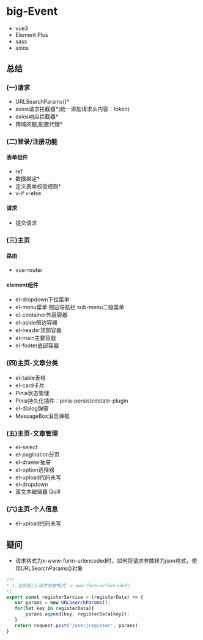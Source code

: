 # big-Event
+ vue3
+ Element Plus
+ sass
+ axios

## 总结
### (一)请求
+ URLSearchParams()*
+ axios请求拦截器*(统一添加请求头内容：token)
+ axios响应拦截器*
+ 跨域问题,配置代理*

### (二)登录/注册功能
#### 表单组件
  + ref
  + 数据绑定*
  + 定义表单校验规则* 
  + v-if v-else
#### 请求
  + 提交请求

### (三)主页
#### 路由
  + vue-router
#### element组件
  + el-dropdown下拉菜单
  + el-menu菜单 侧边导航栏 sub-menu二级菜单
  + el-container外层容器
  + el-aside侧边容器
  + el-header顶部容器
  + el-main主要容器
  + el-footer底部容器
### (四)主页-文章分类
  + el-table表格
  + el-card卡片
  + Pinia状态管理
  + Pinia持久化插件：pinia-persistedstate-plugin
  + el-dialog弹窗
  + MessageBox消息弹框
### (五)主页-文章管理
  + el-select
  + el-pagination分页
  + el-drawer抽屉
  + el-option选择器
  + el-upload代码未写
  + el-dropdown
  + 富文本编辑器 Quill
### (六)主页-个人信息
  + el-upload代码未写

## 疑问
 + 请求格式为x-www-form-urlencoded时，如何将请求参数转为json格式，使用URLSearchParams()对象
 ```js
/**
 * 1.注册接口(请求参数格式：x-www-form-urlencoded)
 */
export const registerService = (registerData) => {
    var params = new URLSearchParams();
    for(let key in registerData){
        params.append(key, registerData[key]);
    }
    return request.post('/user/register', params)
}
 ```